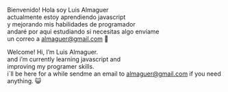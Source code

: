 Bienvenido!
Hola soy Luis Almaguer                      
actualmente estoy aprendiendo javascript    
y mejorando mis habilidades de programador  
andaré por aqui estudiando si necesitas algo envíame    
un correo a almaguer@gmail.com 🐙             



Welcome! 
Hi, I’m Luis Almaguer.                                                              
and i’m currently learning javascript and   
improving my programer skills.              
i´ll be here for a while sendme an email to 
almaguer@gmail.com if you need anything. 😺   


<!---
theironc/theironc is a ✨ special ✨ repository because its `README.md` (this file) appears on your GitHub profile.
You can click the Preview link to take a look at your changes.
--->
